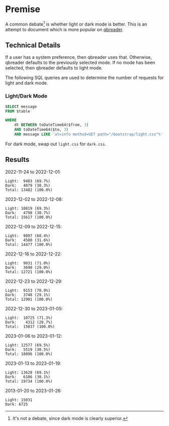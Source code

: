 # Premise

A common debate[^1] is whether light or dark mode is better.
This is an attempt to document which is more popular on [qbreader](https://www.qbreader.org).

## Technical Details

If a user has a system preference, then qbreader uses that.
Otherwise, qbreader defaults to the previously selected mode.
If no mode has been selected, then qbreader defaults to light mode.

The following SQL queries are used to determine the number of requests for light and dark mode.

### Light/Dark Mode

```SQL
SELECT message
FROM $table

WHERE
    dt BETWEEN toDateTime64($from, 3)
    AND toDateTime64($to, 3)
    AND message LIKE 'at=info method=GET path="/bootstrap/light.css"%'
```

For dark mode, swap out `light.css` for `dark.css`.

## Results

2022-11-24 to 2022-12-01:

```
Light:  9403 (69.7%)
Dark:   4079 (30.3%)
Total: 13482 (100.0%)
```

2022-12-02 to 2022-12-08:

```
Light: 10819 (69.3%)
Dark:   4798 (30.7%)
Total: 15617 (100.0%)
```

2022-12-09 to 2022-12-15:

```
Light:  9897 (68.4%)
Dark:   4580 (31.6%)
Total: 14477 (100.0%)
```

2022-12-16 to 2022-12-22:

```
Light:  9031 (71.0%)
Dark:   3690 (29.0%)
Total: 12721 (100.0%)
```

2022-12-23 to 2022-12-29:

```
Light:  9153 (70.9%)
Dark:   3748 (29.1%)
Total: 12901 (100.0%)
```

2022-12-30 to 2023-01-05:

```
Light:  10725 (71.3%)
Dark:    4312 (28.7%)
Total:  15037 (100.0%)
```

2023-01-06 to 2023-01-12:

```
Light: 12577 (69.5%)
Dark:   5519 (30.5%)
Total: 18096 (100.0%)
```

2023-01-13 to 2023-01-19:

```
Light: 13628 (69.1%)
Dark:   6106 (30.1%)
Total: 19734 (100.0%)
```

2013-01-20 to 2023-01-26:

```
Light: 15031
Dark: 6725
```

[^1]: It's not a debate, since dark mode is clearly superior.
